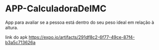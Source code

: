 # APP-CalculadoraDeIMC
App para avaliar se a pessoa está dentro do seu peso ideal em relação à altura.

link do apk https://expo.io/artifacts/291df8c2-6f77-49ce-87f4-b3a5c713626a
